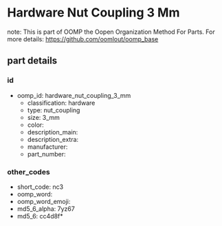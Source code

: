# Hardware Nut Coupling 3 Mm  

note: This is part of OOMP the Oopen Organization Method For Parts. For more details: https://github.com/oomlout/oomp_base

##  part details





### id
* oomp_id: hardware_nut_coupling_3_mm
  * classification: hardware
  * type: nut_coupling
  * size: 3_mm
  * color: 
  * description_main: 
  * description_extra: 
  * manufacturer: 
  * part_number: 

### other_codes
* short_code: nc3
* oomp_word: 
* oomp_word_emoji: 
* md5_6_alpha: 7yz67
* md5_6: cc4d8f* 